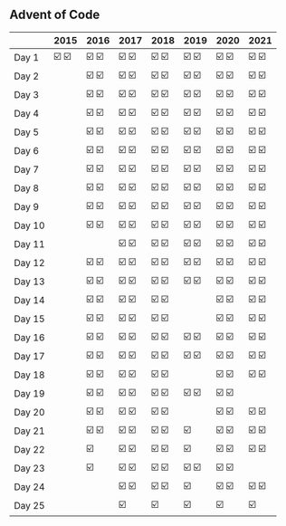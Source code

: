 ## Advent of Code

|        | 2015  | 2016  | 2017  | 2018  | 2019  | 2020  | 2021  |
| :----- | :---- | :---- | :---- | :---- | :---- | :---- | :---- |
| Day 1  | ☑️ ☑️ | ☑️ ☑️ | ☑️ ☑️ | ☑️ ☑️ | ☑️ ☑️ | ☑️ ☑️ | ☑️ ☑️ |
| Day 2  |       | ☑️ ☑️ | ☑️ ☑️ | ☑️ ☑️ | ☑️ ☑️ | ☑️ ☑️ | ☑️ ☑️ |
| Day 3  |       | ☑️ ☑️ | ☑️ ☑️ | ☑️ ☑️ | ☑️ ☑️ | ☑️ ☑️ | ☑️ ☑️ |
| Day 4  |       | ☑️ ☑️ | ☑️ ☑️ | ☑️ ☑️ | ☑️ ☑️ | ☑️ ☑️ | ☑️ ☑️ |
| Day 5  |       | ☑️ ☑️ | ☑️ ☑️ | ☑️ ☑️ | ☑️ ☑️ | ☑️ ☑️ | ☑️ ☑️ |
| Day 6  |       | ☑️ ☑️ | ☑️ ☑️ | ☑️ ☑️ | ☑️ ☑️ | ☑️ ☑️ | ☑️ ☑️ |
| Day 7  |       | ☑️ ☑️ | ☑️ ☑️ | ☑️ ☑️ | ☑️ ☑️ | ☑️ ☑️ | ☑️ ☑️ |
| Day 8  |       | ☑️ ☑️ | ☑️ ☑️ | ☑️ ☑️ | ☑️ ☑️ | ☑️ ☑️ | ☑️ ☑️ |
| Day 9  |       | ☑️ ☑️ | ☑️ ☑️ | ☑️ ☑️ | ☑️ ☑️ | ☑️ ☑️ | ☑️ ☑️ |
| Day 10 |       | ☑️ ☑️ | ☑️ ☑️ | ☑️ ☑️ | ☑️ ☑️ | ☑️ ☑️ | ☑️ ☑️ |
| Day 11 |       |       | ☑️ ☑️ | ☑️ ☑️ | ☑️ ☑️ | ☑️ ☑️ | ☑️ ☑️ |
| Day 12 |       | ☑️ ☑️ | ☑️ ☑️ | ☑️ ☑️ | ☑️ ☑️ | ☑️ ☑️ | ☑️ ☑️ |
| Day 13 |       | ☑️ ☑️ | ☑️ ☑️ | ☑️ ☑️ | ☑️ ☑️ | ☑️ ☑️ | ☑️ ☑️ |
| Day 14 |       | ☑️ ☑️ | ☑️ ☑️ | ☑️ ☑️ |       | ☑️ ☑️ | ☑️ ☑️ |
| Day 15 |       | ☑️ ☑️ | ☑️ ☑️ | ☑️ ☑️ |       | ☑️ ☑️ | ☑️ ☑️ |
| Day 16 |       | ☑️ ☑️ | ☑️ ☑️ | ☑️ ☑️ | ☑️ ☑️ | ☑️ ☑️ | ☑️ ☑️ |
| Day 17 |       | ☑️ ☑️ | ☑️ ☑️ | ☑️ ☑️ | ☑️ ☑️ | ☑️ ☑️ | ☑️ ☑️ |
| Day 18 |       | ☑️ ☑️ | ☑️ ☑️ | ☑️ ☑️ |       | ☑️ ☑️ | ☑️ ☑️ |
| Day 19 |       | ☑️ ☑️ | ☑️ ☑️ | ☑️ ☑️ | ☑️ ☑️ | ☑️ ☑️ |       |
| Day 20 |       | ☑️ ☑️ | ☑️ ☑️ | ☑️ ☑️ |       | ☑️ ☑️ | ☑️ ☑️ |
| Day 21 |       | ☑️ ☑️ | ☑️ ☑️ | ☑️ ☑️ | ☑️    | ☑️ ☑️ | ☑️ ☑️ |
| Day 22 |       | ☑️    | ☑️ ☑️ | ☑️ ☑️ | ☑️    | ☑️ ☑️ | ☑️ ☑️ |
| Day 23 |       | ☑️    | ☑️ ☑️ | ☑️ ☑️ | ☑️ ☑️ | ☑️ ☑️ |       |
| Day 24 |       |       | ☑️ ☑️ | ☑️ ☑️ | ☑️    | ☑️ ☑️ | ☑️ ☑️ |
| Day 25 |       |       | ☑️    | ☑️    | ☑️    | ☑️    | ☑️    |
